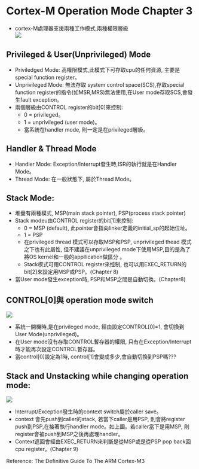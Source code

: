# Cortex-M Operation Mode  Chapter 3  
* cortex-M處理器支援兩種工作模式,兩種權限層級  
![](https://github.com/sammiiT/Study-Report/blob/master/picture/Mode%26Privileged.PNG)

## Privileged & User(Unprivileged) Mode
* Priviledged Mode: 高權限模式,此模式下可存取cpu的任何資源, 主要是special function register。
* Unprivileged Mode: 無法存取 system control space(SCS),存取special function register的指令(如MSR,MRS)無法使用,在User mode存取SCS,會發生fault exception。
* 兩個層級由CONTROL register的bit[0]來控制:  
    * 0 = privileged。  
    * 1 = unprivileged (user mode)。  
    * 當系統在handler mode, 則一定是在privileged層級。


## Handler & Thread Mode  
* Handler Mode: Exception/Interrupt發生時,ISR的執行就是在Handler Mode。  
* Thread Mode: 在一般狀態下, 屬於Thread Mode。

## Stack Mode:  
* 堆疊有兩種模式, MSP(main stack pointer), PSP(process stack pointer)  
* Stack modeu由CONTROL register的bit[1]來控制:  
    * 0 = MSP (default), 此pointer會指向linker定義的initial_sp的起始位址。  
    * 1 = PSP  
    * 在privileged thread 模式可以存取MSP和PSP, unprivileged thead 模式之下也有此屬性, 但不建議在unprivileged mode下使用MSP,目的是為了將OS kernel和一般的appllication做區分 。  
    * Stack模式可用CONTROL register來控制, 也可以用EXEC_RETURN的 bit[2]來設定用MSP或PSP。(Chapter 8)
*  當User mode發生exception時, PSP和MSP之間是自動切換。(Chapter8)  
      
## CONTROL[0]與 operation mode switch  
![](https://github.com/sammiiT/Study-Report/blob/master/picture/OperationMode.png)  
*  系統一開機時,是在privileged mode, 經由設定CONTROL[0]=1, 會切換到User Mode(unprivileged)。  
*  在User mode沒有存取CONTROL暫存器的權限, 只有在Exception/Interrupt時才能再次設定CONTROL暫存器。  
*  當control[0]設定為1時, control[1]會變成多少,會自動切換到PSP嗎??? 

## Stack and Unstacking while changing operation mode:  
![](https://github.com/sammiiT/Study-Report/blob/master/picture/Stack%26Unstack.PNG)  
*  Interrupt/Exception發生時的context switch屬於caller save。  
*  context 會先push到caller的stack, 若當下caller是用PSP, 則會將register push到PSP,在接著執行handler mode。如上圖。若caller當下是用MSP, 則register會被push到MSP之後再處理handler。
*  Context返回會經由EXEC_RETURN來判斷是從MSP或是從PSP pop back回cpu register。(Chapter 9)


Reference: The Definitive Guide To The ARM Cortex-M3
